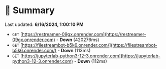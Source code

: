 # 📖 Summary
Last updated: **6/16/2024, 1:00:10 PM**

- `GET` [https://restreamer-09gx.onrender.com](https://restreamer-09gx.onrender.com) - **Down** (420276ms)
- `GET` [https://filestreambot-b5k6.onrender.com/](https://filestreambot-b5k6.onrender.com/) - **Down** (113ms)
- `GET` [https://jupyterlab-python3-12-3.onrender.com](https://jupyterlab-python3-12-3.onrender.com) - **Down** (112ms)
